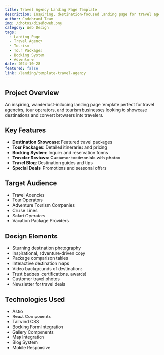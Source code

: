 ```yaml
---
title: Travel Agency Landing Page Template
description: Inspiring, destination-focused landing page for travel agencies, tour operators, and tourism businesses with package showcases and booking forms.
author: Codebrand Team
img: /photos/diseñoweb.png
category: Web Design
tags:
  - Landing Page
  - Travel Agency
  - Tourism
  - Tour Packages
  - Booking System
  - Adventure
date: 2024-10-28
featured: false
link: /landing/template-travel-agency
---
```


## Project Overview

An inspiring, wanderlust-inducing landing page template perfect for travel agencies, tour operators, and tourism businesses looking to showcase destinations and convert browsers into travelers.

## Key Features

- **Destination Showcase**: Featured travel packages
- **Tour Packages**: Detailed itineraries and pricing
- **Booking System**: Inquiry and reservation forms
- **Traveler Reviews**: Customer testimonials with photos
- **Travel Blog**: Destination guides and tips
- **Special Deals**: Promotions and seasonal offers

## Target Audience

- Travel Agencies
- Tour Operators
- Adventure Tourism Companies
- Cruise Lines
- Safari Operators
- Vacation Package Providers

## Design Elements

- Stunning destination photography
- Inspirational, adventure-driven copy
- Package comparison tables
- Interactive destination maps
- Video backgrounds of destinations
- Trust badges (certifications, awards)
- Customer travel photos
- Newsletter for travel deals

## Technologies Used

- Astro
- React Components
- Tailwind CSS
- Booking Form Integration
- Gallery Components
- Map Integration
- Blog System
- Mobile Responsive
